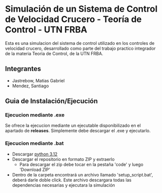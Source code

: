 # Simulación de un Sistema de Control de Velocidad Crucero - Teoría de Control - UTN FRBA

Esta es una simulacion del sistema de control utilizado en los controles de velocidad crucero, desarrollado como parte del trabajo practico integrador de la materia Teoria de Control, de la UTN FRBA.

## Integrantes

- Jastrebow, Matias Gabriel
- Mendez, Santiago

## Guia de Instalación/Ejecución

### Ejecucion mediante .exe

Se ofrece la ejecucion mediante un ejecutable disponibilizado en el apartado de **releases**. Simplemente debe descargar el .exe y ejecutarlo.

### Ejecucion mediante .bat

- Descargar [python 3.12](https://www.python.org/downloads/release/python-3120/)
- Descargar el repositorio en formato ZIP y extraerlo
  - Para descargar el zip debe tocar en la pestaña 'code' y luego 'Download ZIP'
- Dentro de la carpeta encontrará un archivo llamado 'setup_script.bat', deberá darle doble click. Este archivo descargara todas las dependencias necesarias y ejecutara la simulación
